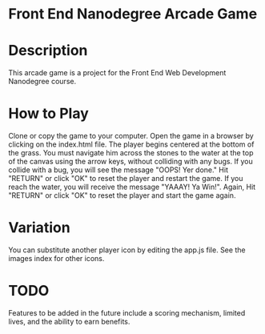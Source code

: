 Front End Nanodegree Arcade Game
===============================

#  Description
This arcade game is a project for the Front End Web Development Nanodegree course.

# How to Play
Clone or copy the game to your computer.  Open the game in a browser by clicking on the index.html file.  The player begins centered at the bottom of the grass.  You must navigate him across the stones to the water at the top of the canvas using the arrow keys, without colliding with any bugs.  If you collide with a bug, you will see the message "OOPS!  Yer done."  Hit "RETURN" or click "OK" to reset the player and restart the game.  If you reach the water, you will receive the message "YAAAY!  Ya Win!".  Again, Hit "RETURN" or click "OK" to reset the player and start the game again. 

# Variation
You can substitute another player icon by editing the app.js file.  See the images index for other icons.

# TODO
Features to be added in the future include a scoring mechanism, limited lives, and the ability to earn benefits. 